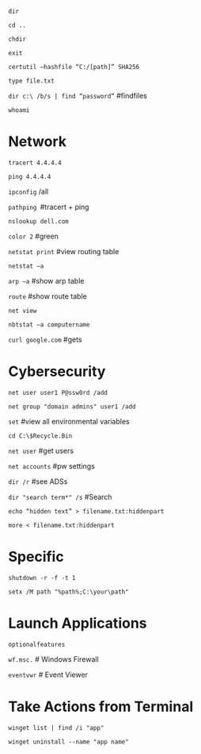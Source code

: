 `dir	`

`cd ..	`

`chdir	`

`exit`

`certutil –hashfile “C:/[path]” SHA256`

`type file.txt`

`dir c:\ /b/s | find “password”` #findfiles

`whoami`

# Network
`tracert 4.4.4.4`

`ping 4.4.4.4`

`ipconfig` /all

`pathping `#tracert + ping

`nslookup dell.com`

`color 2` #green

`netstat print` #view routing table

`netstat –a`

`arp –a` #show arp table

`route` #show route table

`net view`

`nbtstat –a computername`

`curl google.com` #gets

# Cybersecurity
`net user user1 P@ssw0rd /add`

`net group "domain admins" user1 /add`

`set` 	#view all environmental variables

`cd C:\$Recycle.Bin`

`net user` #get users

`net accounts` #pw settings

`dir /r` #see ADSs

`dir "search term*" /s` #Search

`echo “hidden text” > filename.txt:hiddenpart`

`more < filename.txt:hiddenpart`

# Specific
`shutdown -r -f -t 1`

`setx /M path "%path%;C:\your\path"`

# Launch Applications
`optionalfeatures`

`wf.msc.` # Windows Firewall

`eventvwr` # Event Viewer

# Take Actions from Terminal 

`winget list | find /i "app"`

`winget uninstall --name "app name"`
